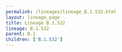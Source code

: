 ```yaml
---
permalink: /lineages/lineage_B.1.532.html
layout: lineage_page
title: Lineage B.1.532
lineage: B.1.532
parent: B.1
children: ['B.1.532']
---
```

